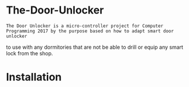 # The-Door-Unlocker

    The Door Unlocker is a micro-controller project for Computer Programming 2017 by the purpose based on how to adapt smart door unlocker
to use with any dormitories that are not be able to drill or equip any smart lock from the shop.


# Installation

